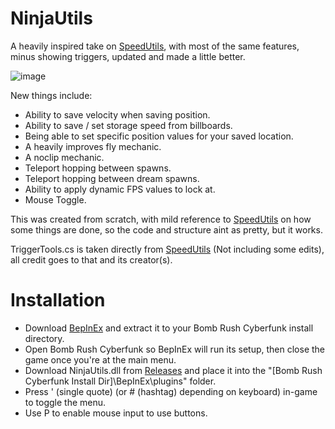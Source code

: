 # NinjaUtils

A heavily inspired take on [SpeedUtils](https://github.com/realJomoko/SpeedUtils/), with most of the same features, minus showing triggers, updated and made a little better.

![image](https://github.com/Ninja-Cookie/NinjaUtils/assets/62808028/6de919cf-e9e5-4209-a220-d105a8f02031)

New things include:
- Ability to save velocity when saving position.
- Ability to save / set storage speed from billboards.
- Being able to set specific position values for your saved location.
- A heavily improves fly mechanic.
- A noclip mechanic.
- Teleport hopping between spawns.
- Teleport hopping between dream spawns.
- Ability to apply dynamic FPS values to lock at.
- Mouse Toggle.

This was created from scratch, with mild reference to [SpeedUtils](https://github.com/realJomoko/SpeedUtils/) on how some things are done, so the code and structure aint as pretty, but it works.

TriggerTools.cs is taken directly from [SpeedUtils](https://github.com/realJomoko/SpeedUtils/) (Not including some edits), all credit goes to that and its creator(s).

# Installation
- Download [BepInEx](https://github.com/BepInEx/BepInEx/releases/tag/v5.4.21) and extract it to your Bomb Rush Cyberfunk install directory.
- Open Bomb Rush Cyberfunk so BepInEx will run its setup, then close the game once you're at the main menu.
- Download NinjaUtils.dll from [Releases](https://github.com/Ninja-Cookie/NinjaUtils/releases) and place it into the "[Bomb Rush Cyberfunk Install Dir]\BepInEx\plugins" folder.
- Press ' (single quote) (or # (hashtag) depending on keyboard) in-game to toggle the menu.
- Use P to enable mouse input to use buttons.
